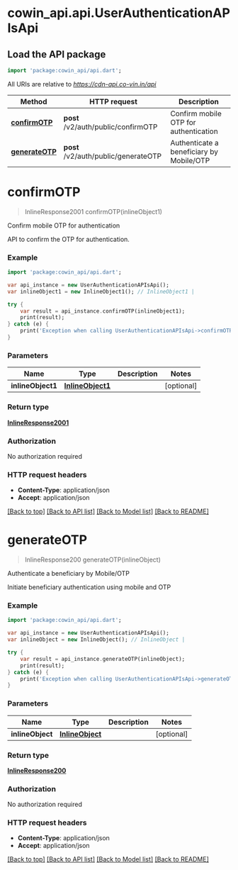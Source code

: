 # cowin_api.api.UserAuthenticationAPIsApi

## Load the API package
```dart
import 'package:cowin_api/api.dart';
```

All URIs are relative to *https://cdn-api.co-vin.in/api*

Method | HTTP request | Description
------------- | ------------- | -------------
[**confirmOTP**](UserAuthenticationAPIsApi.md#confirmotp) | **post** /v2/auth/public/confirmOTP | Confirm mobile OTP for authentication
[**generateOTP**](UserAuthenticationAPIsApi.md#generateotp) | **post** /v2/auth/public/generateOTP | Authenticate a beneficiary by Mobile/OTP


# **confirmOTP**
> InlineResponse2001 confirmOTP(inlineObject1)

Confirm mobile OTP for authentication

API to confirm the OTP for authentication.

### Example 
```dart
import 'package:cowin_api/api.dart';

var api_instance = new UserAuthenticationAPIsApi();
var inlineObject1 = new InlineObject1(); // InlineObject1 | 

try { 
    var result = api_instance.confirmOTP(inlineObject1);
    print(result);
} catch (e) {
    print('Exception when calling UserAuthenticationAPIsApi->confirmOTP: $e\n');
}
```

### Parameters

Name | Type | Description  | Notes
------------- | ------------- | ------------- | -------------
 **inlineObject1** | [**InlineObject1**](InlineObject1.md)|  | [optional] 

### Return type

[**InlineResponse2001**](InlineResponse2001.md)

### Authorization

No authorization required

### HTTP request headers

 - **Content-Type**: application/json
 - **Accept**: application/json

[[Back to top]](#) [[Back to API list]](../README.md#documentation-for-api-endpoints) [[Back to Model list]](../README.md#documentation-for-models) [[Back to README]](../README.md)

# **generateOTP**
> InlineResponse200 generateOTP(inlineObject)

Authenticate a beneficiary by Mobile/OTP

Initiate beneficiary authentication using mobile and OTP

### Example 
```dart
import 'package:cowin_api/api.dart';

var api_instance = new UserAuthenticationAPIsApi();
var inlineObject = new InlineObject(); // InlineObject | 

try { 
    var result = api_instance.generateOTP(inlineObject);
    print(result);
} catch (e) {
    print('Exception when calling UserAuthenticationAPIsApi->generateOTP: $e\n');
}
```

### Parameters

Name | Type | Description  | Notes
------------- | ------------- | ------------- | -------------
 **inlineObject** | [**InlineObject**](InlineObject.md)|  | [optional] 

### Return type

[**InlineResponse200**](InlineResponse200.md)

### Authorization

No authorization required

### HTTP request headers

 - **Content-Type**: application/json
 - **Accept**: application/json

[[Back to top]](#) [[Back to API list]](../README.md#documentation-for-api-endpoints) [[Back to Model list]](../README.md#documentation-for-models) [[Back to README]](../README.md)

